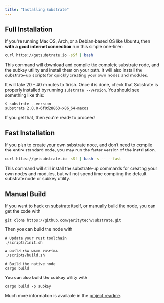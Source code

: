 ```yaml
---
title: "Installing Substrate"
---
```


## Full Installation

If you're running Mac OS, Arch, or a Debian-based OS like Ubuntu, then **with a good internet connection** run this simple one-liner:

```bash
curl https://getsubstrate.io -sSf | bash
```

This command will download and compile the complete substrate node, and the subkey utility and install them on your path. It will also install the substrate-up scripts for quickly creating your own nodes and modules.

It will take 20 - 40 minutes to finish. Once it is done, check that Substrate is properly installed by running `substrate --version`. You should see something like this:
```
$ substrate --version
substrate 2.0.0-6f0d28863-x86_64-macos
```

If you get that, then you're ready to proceed!

## Fast Installation

If you plan to create your own substrate node, and don't need to compile the entire standard node, you may run the faster version of the installation.

```bash
curl https://getsubstrate.io -sSf | bash -s -- --fast
```

This command will still install the substrate-up commands for creating your own nodes and modules, but will not spend time compiling the default substrate node or subkey utility.

## Manual Build

If you want to hack on substrate itself, or manually build the node, you can get the code with
```
git clone https://github.com/paritytech/substrate.git
```

Then you can build the node with
```
# Update your rust toolchain
./scripts/init.sh

# Build the wasm runtime
./scripts/build.sh

# Build the native node
cargo build
```

You can also build the subkey utility with
```
cargo build -p subkey
```
Much more information is available in the [project readme](https://github.com/paritytech/substrate/#substrate).
